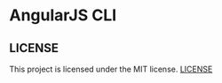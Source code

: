 # AngularJS CLI

## LICENSE

This project is licensed under the MIT license. [LICENSE](https://github.com/marzetz/angularjs-cli/blob/master/LICENSE)
